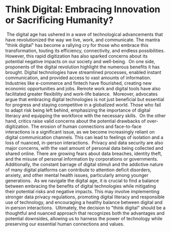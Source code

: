 # Think Digital: Embracing Innovation or Sacrificing Humanity?
﻿
The digital age has ushered in a wave of technological advancements that have revolutionized the way we live, work, and communicate. The mantra "think digital" has become a rallying cry for those who embrace this transformation, touting its efficiency, connectivity, and endless possibilities. However, this rapid digitization has also sparked concerns about its potential negative impacts on our society and well-being.
﻿
On one side, proponents of the digital revolution highlight the numerous benefits it has brought. Digital technologies have streamlined processes, enabled instant communication, and provided access to vast amounts of information. Industries like e-commerce and fintech have flourished, creating new economic opportunities and jobs. Remote work and digital tools have also facilitated greater flexibility and work-life balance.
﻿
Moreover, advocates argue that embracing digital technologies is not just beneficial but essential for progress and staying competitive in a globalized world. Those who fail to adapt risk being left behind, emphasizing the importance of digital literacy and equipping the workforce with the necessary skills.
﻿
On the other hand, critics raise valid concerns about the potential drawbacks of over-digitization. The erosion of human connections and face-to-face interactions is a significant issue, as we become increasingly reliant on digital communication channels. This can lead to feelings of isolation and a loss of nuanced, in-person interactions.
﻿
Privacy and data security are also major concerns, with the vast amount of personal data being collected and shared online. There are growing fears about data breaches, identity theft, and the misuse of personal information by corporations or governments.
﻿
Additionally, the constant barrage of digital stimuli and the addictive nature of many digital platforms can contribute to attention deficit disorders, anxiety, and other mental health issues, particularly among younger generations.
﻿
As we navigate the digital age, it is crucial to find a balance between embracing the benefits of digital technologies while mitigating their potential risks and negative impacts. This may involve implementing stronger data privacy regulations, promoting digital literacy and responsible use of technology, and encouraging a healthy balance between digital and in-person interactions.
﻿
Ultimately, the decision to "think digital" should be a thoughtful and nuanced approach that recognizes both the advantages and potential downsides, allowing us to harness the power of technology while preserving our essential human connections and values.
